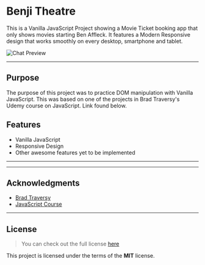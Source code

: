 # Benji Theatre

<!-- [![GitHub Stars](https://img.shields.io/github/stars/IgorAntun/node-chat.svg)](https://github.com/IgorAntun/node-chat/stargazers) [![GitHub Issues](https://img.shields.io/github/issues/IgorAntun/node-chat.svg)](https://github.com/IgorAntun/node-chat/issues) [![Current Version](https://img.shields.io/badge/version-1.0.7-green.svg)](https://github.com/IgorAntun/node-chat) [![Live Demo](https://img.shields.io/badge/demo-online-green.svg)](https://igorantun.com/chat) [![Gitter](https://badges.gitter.im/Join%20Chat.svg)](https://gitter.im/IgorAntun/node-chat?utm_source=badge&utm_medium=badge&utm_campaign=pr-badge) -->

This is a Vanilla JavaScript Project showing a Movie Ticket booking app that only shows movies starting Ben Affleck. It features a Modern Responsive design that works smoothly on every desktop, smartphone and tablet.

![Chat Preview](https://i.imgur.com/NMsZFAP.png)

---

## Purpose

The purpose of this project was to practice DOM manipulation with Vanilla JavaScript. This was based on one of the projects in Brad Traversy's Udemy course on JavaScript. Link found below.

## Features

- Vanilla JavaScript
- Responsive Design
- Other awesome features yet to be implemented

---

<!-- ![User Features](http://i.imgur.com/WbF1fi2.png)

![Admin Features](http://i.imgur.com/xQFaadt.png)

#### There are 3 admin levels:

- **Helper:** Can delete chat messages
- **Moderator:** The above plus the ability to kick and ban users
- **Administrator:** All the above plus send global alerts and promote/demote users -->

---

## Acknowledgments

- [Brad Traversy](https://www.udemy.com/user/brad-traversy/)
- [JavaScript Course](https://www.udemy.com/course/web-projects-with-vanilla-javascript/)

---

## License

> You can check out the full license [here](https://github.com/IgorAntun/node-chat/blob/master/LICENSE)

This project is licensed under the terms of the **MIT** license.
